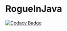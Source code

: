 # RogueInJava
[![Codacy Badge](https://api.codacy.com/project/badge/Grade/021660831cd24c3d8ae14cb4ab0207cd)](https://app.codacy.com/app/yamanakahirofumi/RogueInJava?utm_source=github.com&utm_medium=referral&utm_content=yamanakahirofumi/RogueInJava&utm_campaign=Badge_Grade_Dashboard)